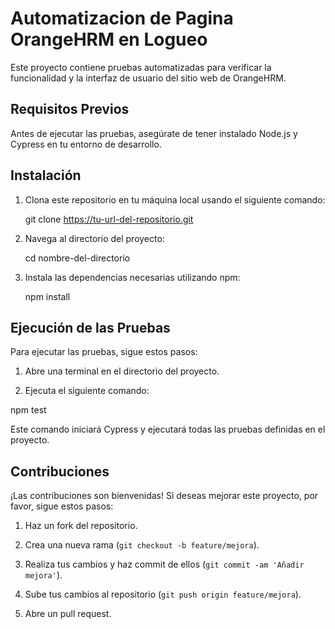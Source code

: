 # Automatizacion de Pagina OrangeHRM en Logueo

Este proyecto contiene pruebas automatizadas para verificar la funcionalidad y la interfaz de usuario del sitio web de OrangeHRM.

## Requisitos Previos

Antes de ejecutar las pruebas, asegúrate de tener instalado Node.js y Cypress en tu entorno de desarrollo.

## Instalación

1. Clona este repositorio en tu máquina local usando el siguiente comando:
   
   git clone https://tu-url-del-repositorio.git



2. Navega al directorio del proyecto:
   
   cd nombre-del-directorio



3. Instala las dependencias necesarias utilizando npm:
   
   npm install



## Ejecución de las Pruebas

Para ejecutar las pruebas, sigue estos pasos:

1. Abre una terminal en el directorio del proyecto.

2. Ejecuta el siguiente comando:

npm test

Este comando iniciará Cypress y ejecutará todas las pruebas definidas en el proyecto.


## Contribuciones

¡Las contribuciones son bienvenidas! Si deseas mejorar este proyecto, por favor, sigue estos pasos:

1. Haz un fork del repositorio.

2. Crea una nueva rama (`git checkout -b feature/mejora`).

3. Realiza tus cambios y haz commit de ellos (`git commit -am 'Añadir mejora'`).

4. Sube tus cambios al repositorio (`git push origin feature/mejora`).

5. Abre un pull request.
